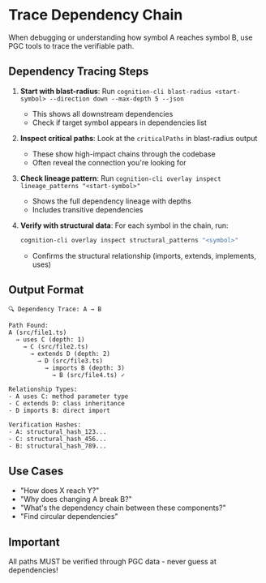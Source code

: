 # Trace Dependency Chain

When debugging or understanding how symbol A reaches symbol B, use PGC tools to trace the verifiable path.

## Dependency Tracing Steps

1. **Start with blast-radius**: Run `cognition-cli blast-radius <start-symbol> --direction down --max-depth 5 --json`
   - This shows all downstream dependencies
   - Check if target symbol appears in dependencies list

2. **Inspect critical paths**: Look at the `criticalPaths` in blast-radius output
   - These show high-impact chains through the codebase
   - Often reveal the connection you're looking for

3. **Check lineage pattern**: Run `cognition-cli overlay inspect lineage_patterns "<start-symbol>"`
   - Shows the full dependency lineage with depths
   - Includes transitive dependencies

4. **Verify with structural data**: For each symbol in the chain, run:

   ```bash
   cognition-cli overlay inspect structural_patterns "<symbol>"
   ```

   - Confirms the structural relationship (imports, extends, implements, uses)

## Output Format

```text
🔍 Dependency Trace: A → B

Path Found:
A (src/file1.ts)
  → uses C (depth: 1)
    → C (src/file2.ts)
      → extends D (depth: 2)
        → D (src/file3.ts)
          → imports B (depth: 3)
            → B (src/file4.ts) ✓

Relationship Types:
- A uses C: method parameter type
- C extends D: class inheritance
- D imports B: direct import

Verification Hashes:
- A: structural_hash_123...
- C: structural_hash_456...
- B: structural_hash_789...
```

## Use Cases

- "How does X reach Y?"
- "Why does changing A break B?"
- "What's the dependency chain between these components?"
- "Find circular dependencies"

## Important

All paths MUST be verified through PGC data - never guess at dependencies!
